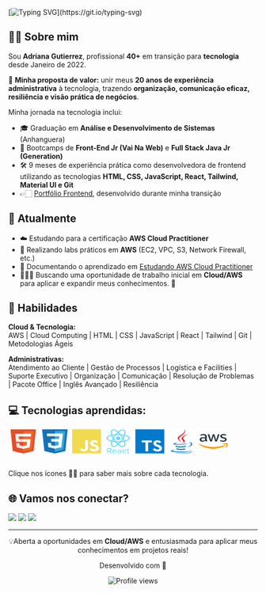 [![Typing SVG](https://readme-typing-svg.herokuapp.com/?color=%23FF69B4&lines=Prazer,+sou+Adriana+Gutierrez.;Bem-vindo(a)+ao+meu+GitHub!)](https://git.io/typing-svg)

## 👧🏻 Sobre mim  

Sou **Adriana Gutierrez**, profissional **40+** em transição para **tecnologia** desde Janeiro de 2022.  

🎯 **Minha proposta de valor:** unir meus **20 anos de experiência administrativa** à tecnologia, trazendo **organização, comunicação eficaz, resiliência e visão prática de negócios**.  

Minha jornada na tecnologia inclui:  

- 🎓 Graduação em **Análise e Desenvolvimento de Sistemas** (Anhanguera)  
- 🚀 Bootcamps de **Front-End Jr (Vai Na Web)** e **Full Stack Java Jr (Generation)**  
- 🛠️ 9 meses de experiência prática como desenvolvedora de frontend utilizando as tecnologias **HTML, CSS, JavaScript, React, Tailwind, Material UI e Git**  
- 👉🏻 [Portfólio Frontend](https://portfolio-drikadev.netlify.app/), desenvolvido durante minha transição  

## 🚀 Atualmente

- ☁️ Estudando para a certificação **AWS Cloud Practitioner**
- 🧪 Realizando labs práticos em **AWS** (EC2, VPC, S3, Network Firewall, etc.)  
- 📄 Documentando o aprendizado em [Estudando AWS Cloud Practitioner](https://github.com/DrikaDev/Estudando-AWS-Cloud-Practitioner/blob/main/README.md)  
- 👩🏻‍💻 Buscando uma oportunidade de trabalho inicial em **Cloud/AWS** para aplicar e expandir meus conhecimentos. 🚀

## 🔑 Habilidades

**Cloud & Tecnologia:**  
AWS | Cloud Computing | HTML | CSS | JavaScript | React | Tailwind | Git | Metodologias Ágeis  

**Administrativas:**  
Atendimento ao Cliente | Gestão de Processos | Logística e Facilities | Suporte Executivo | Organização | Comunicação | Resolução de Problemas | Pacote Office | Inglês Avançado | Resiliência  

## 💻 Tecnologias aprendidas:  

<div>
  <a href="https://www.w3schools.com/html/" target="_blank"><img align="center" alt="HTML" height="50" width="60" title="Html" src="https://raw.githubusercontent.com/devicons/devicon/master/icons/html5/html5-original.svg"></a>
  <a href="https://www.w3schools.com/css/" target="_blank"><img align="center" alt="CSS" height="50" width="60" title="CSS" src="https://raw.githubusercontent.com/devicons/devicon/master/icons/css3/css3-original.svg"></a>
  <a href="https://www.w3schools.com/js/" target="_blank"><img align="center" alt="JavaScript" height="50" width="60" title="JavaScript" src="https://raw.githubusercontent.com/devicons/devicon/master/icons/javascript/javascript-plain.svg"></a>
  <a href="https://www.w3schools.com/react/" target="_blank"><img align="center" alt="React" height="50" width="60" title="React" src="https://github.com/devicons/devicon/blob/master/icons/react/react-original-wordmark.svg"></a>
  <a href="https://www.w3schools.com/typescript/" target="_blank"><img align="center" alt="TypeScript" height="50" width="60" title="TypeScript" src="https://github.com/devicons/devicon/blob/master/icons/typescript/typescript-original.svg"></a>
  <a href="https://www.w3schools.com/java/" target="_blank"><img align="center" alt="Java" height="50" width="60" title="Java" src="https://github.com/devicons/devicon/blob/master/icons/java/java-original.svg"></a>
  <a href="https://aws.amazon.com/pt/what-is-aws/?nc1=f_cc/" target="_blank"><img align="center" alt="AWS" height="50" width="60" title="AWS" src="https://github.com/devicons/devicon/blob/master/icons/amazonwebservices/amazonwebservices-original-wordmark.svg"></a>
  <br><br>
  <p>Clique nos ícones ☝🏻 para saber mais sobre cada tecnologia.</p>
</div>

## 🌐 Vamos nos conectar?  

<div>  
  <a href="https://www.linkedin.com/in/adri-ana-gutierrez/"><img src="https://img.shields.io/badge/-LinkedIn-%230077B5?style=for-the-badge&logo=linkedin&logoColor=white" target="_blank"></a>
  <a href="https://wa.me/5511947126618"><img src="https://img.shields.io/badge/WhatsApp-25D366?style=for-the-badge&logo=whatsapp&logoColor=white" target="_blank"></a>
  <a href="mailto:adri.ana.gutierrez@hotmail.com"><img src="https://img.shields.io/badge/-Outlook-%23007ACC?style=for-the-badge&logo=microsoft-outlook&logoColor=white" target="_blank"></a>
</div>

---

<p align="center">
  💡Aberta a oportunidades em <strong>Cloud/AWS</strong> e entusiasmada para aplicar meus conhecimentos em projetos reais!
</p>
<p align="center">
  Desenvolvido com 🩷
</p>
<p align="center">
  <img src="https://komarev.com/ghpvc/?username=DrikaDev" alt="Profile views"/>
</p>
